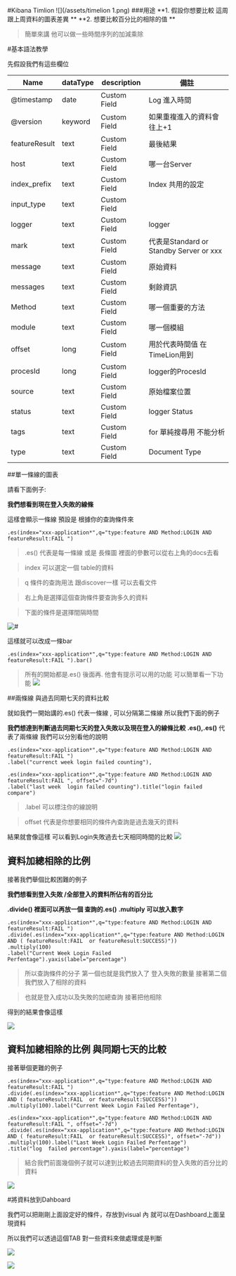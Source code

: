 #Kibana Timlion
![](/assets/timelion 1.png)
###用途
**1. 假設你想要比較 這周跟上周資料的圖表差異 **
**2. 想要比較百分比的相除的值 **
> 簡單來講 他可以做一些時間序列的加減乘除


#基本語法教學


先假設我們有這些欄位

| Name          | dataType | description  | 備註                                    |
|---------------|----------|--------------|-----------------------------------------|
| @timestamp    | date     | Custom Field | Log 進入時間                            |
| @version      | keyword  | Custom Field | 如果重複進入的資料會往上+1              |
| featureResult | text     | Custom Field | 最後結果                                |
| host          | text     | Custom Field | 哪一台Server                            |
| index_prefix  | text     | Custom Field | Index 共用的設定          |
| input_type    | text     | Custom Field |                                         |
| logger        | text     | Custom Field | logger                                  |
| mark          | text     | Custom Field | 代表是Standard or Standby Server or xxx |
| message       | text     | Custom Field | 原始資料                                |
| messages      | text     | Custom Field | 剩餘資訊                                |
| Method        | text     | Custom Field | 哪一個重要的方法                        |
| module        | text     | Custom Field | 哪一個模組                              |
| offset        | long     | Custom Field | 用於代表時間值 在 TimeLion用到          |
| procesId      | long     | Custom Field | logger的ProcesId                        |
| source        | text     | Custom Field | 原始檔案位置                            |
| status        | text     | Custom Field | logger Status                           |
| tags          | text     | Custom Field | for 單純搜尋用 不能分析                 |
| type          | text     | Custom Field | Document Type                           |


##單一條線的圖表

請看下面例子:

**我們想看到現在登入失敗的線條**

這樣會顯示一條線 預設是 根據你的查詢條件來
````
.es(index="xxx-application*",q="type:feature AND Method:LOGIN AND featureResult:FAIL ")

````

> .es() 代表是每一條線 或是 長條圖 裡面的參數可以從右上角的docs去看

> index 可以選定一個 table的資料

> q 條件的查詢用法 跟discover一樣 可以去看文件 

> 右上角是選擇這個查詢條件要查詢多久的資料

> 下面的條件是選擇間隔時間

![# ](/assets/TimeLion2.png)

這樣就可以改成一條bar 

````
.es(index="xxx-application*",q="type:feature AND Method:LOGIN AND featureResult:FAIL ").bar()

````

>所有的開始都是.es() 後面再. 他會有提示可以用的功能 可以簡單看一下功能
![](/assets/Timelion3.png) 



##兩條線 與過去同期七天的資料比較

就如我們一開始講的.es() 代表一條線 , 可以分隔第二條線 所以我們下面的例子

**我們想達到判斷過去同期七天的登入失敗以及現在登入的線條比較**
**.es(),.es()** 代表了兩條線 我們可以分別看他的說明
````
.es(index="xxx-application*",q="type:feature AND Method:LOGIN AND featureResult:FAIL ")
.label("currenct week login failed counting"),

.es(index="xxx-application*",q="type:feature AND Method:LOGIN AND featureResult:FAIL ", offset="-7d")
.label("last week  login failed counting").title("login failed compare")
````
>.label 可以標注你的線說明

>offset 代表是你想要相同的條件內查詢是過去幾天的資料

結果就會像這樣 可以看到Login失敗過去七天相同時間的比較
![](/assets/TimeLion4.png)


## 資料加總相除的比例

接著我們舉個比較困難的例子

**我們想看到登入失敗 /全部登入的資料所佔有的百分比**

**.divide() 裡面可以再放一個 查詢的.es()**
**.multiply 可以放入數字**
````
.es(index="xxx-application*",q="type:feature AND Method:LOGIN AND featureResult:FAIL ")
.divide(.es(index="xxx-application*",q="type:feature AND Method:LOGIN AND ( featureResult:FAIL  or featureResult:SUCCESS)"))
.multiply(100)
.label("Current Week Login Failed Perfentage").yaxis(label="percentage")
````
>所以查詢條件的分子 第一個也就是我們放入了 登入失敗的數量 接著第二個我們放入了相除的資料

>也就是登入成功以及失敗的加總查詢 接著把他相除

得到的結果會像這樣

![](/assets/Timelion5.png)


## 資料加總相除的比例 與同期七天的比較

接著舉個更難的例子

````
.es(index="xxx-application*",q="type:feature AND Method:LOGIN AND featureResult:FAIL ")
.divide(.es(index="xxx-application*",q="type:feature AND Method:LOGIN AND ( featureResult:FAIL  or featureResult:SUCCESS)"))
.multiply(100).label("Current Week Login Failed Perfentage"),

.es(index="xxx-application*",q="type:feature AND Method:LOGIN AND featureResult:FAIL ", offset="-7d")
.divide(.es(index="xxx-application*",q="type:feature AND Method:LOGIN AND ( featureResult:FAIL  or featureResult:SUCCESS)", offset="-7d"))
.multiply(100).label("Last Week Login Failed Perfentage")
.title("log  failed percentage").yaxis(label="percentage")
````

>結合我們前面幾個例子就可以達到比較過去同期資料的登入失敗的百分比的資料


![](/assets/Timelion6.png)

#將資料放到Dahboard

我們可以把剛剛上面設定好的條件，存放到visual 內 就可以在Dashboard上面呈現資料

所以我們可以透過這個TAB 對一些資料來做處理或是判斷 

![](/assets/TimeLion7.png)

  
![](/assets/Timelion8.png)